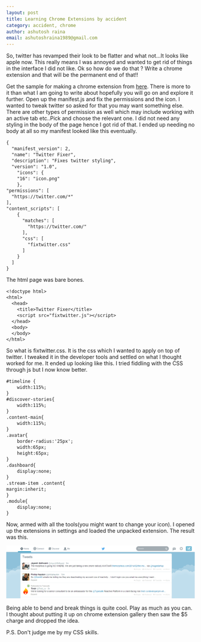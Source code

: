 ```yaml
---
layout: post
title: Learning Chrome Extensions by accident
category: accident, chrome
author: ashutosh raina
email: ashutoshraina1989@gmail.com
---
```


So, twitter has revamped their look to be flatter and what not...It looks like apple now. This really means I was annoyed and wanted to get rid of things in the interface I did not like. Ok so how do we do that ? Write a chrome extension and that will be the permanent end of that!!
<!--excerpt-->

Get the sample for making a chrome extension from [here](http://developer.chrome.com/extensions/getstarted.html "chrome extension"). There is more to it than what I am going to write about hopefully you will go on and explore it further. Open up the manifest.js and fix the permissions and the icon. I wanted to tweak twitter so asked for that you may want something else. There are other types of permission as well which may include working with an active tab etc..Pick and choose the relevant one. I did not need any styling in the body of the page hence I got rid of that. I ended up needing no body at all so my manifest looked like this eventually.

    {
      "manifest_version": 2,
      "name": "Twitter Fixer",
      "description": "Fixes twitter styling",
      "version": "1.0",
        "icons": {
        "16": "icon.png"
        },
    "permissions": [
      "https://twitter.com/*"
    ],
    "content_scripts": [
        {
          "matches": [
            "https://twitter.com/"
          ],
          "css": [
            "fixtwitter.css"
          ]
        }
      ]
    }

The html page was bare bones.

    <!doctype html>
    <html>
      <head>
        <title>Twitter Fixer</title>
        <script src="fixtwitter.js"></script>
      </head>
      <body>
      </body>
    </html>


So what is fixtwitter.css. It is the css which I wanted to apply on top of twitter. I tweaked it in the developer tools and settled on what I thought worked for me. It ended up looking like this. I tried fiddling with the CSS through js but I now know better.

    #timeline {
        width:115%;
    }
    #discover-stories{
        width:115%;
    }
    .content-main{
        width:115%;
    }
    .avatar{
        border-radius:'25px';
        width:65px;
        height:65px;
    }
    .dashboard{
        display:none;
    }
    .stream-item .content{
    margin:inherit;
    }
    .module{
        display:none;
    }

Now, armed with all the tools(you might want to change your icon). I opened up the extensions in settings and loaded the unpacked extension. The result was this.

![Fixed Twitter](/stylesheets/images/posts/twitter-fixed.png)

Being able to bend and break things is quite cool. Play as much as you can.
I thought about putting it up on chrome extension gallery then saw the $5 charge and dropped the idea.

P.S. Don't judge me by my CSS skills.